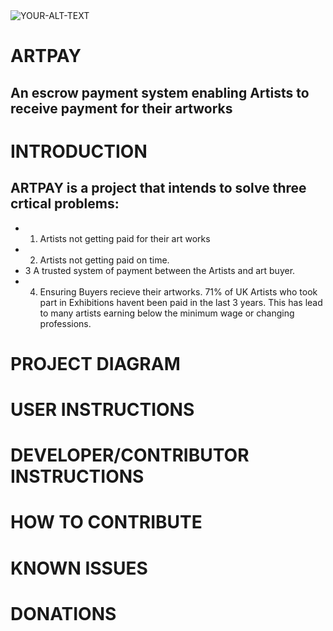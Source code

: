 <picture>
 <source media="(prefers-color-scheme: dark)" srcset="https://dicklerroth.com/wp-content/uploads/2017/06/escrow.jpg">
 <source media="(prefers-color-scheme: light)" srcset="https://i.ytimg.com/vi/fZlHcazNMrc/maxresdefault.jpg">
 <img alt="YOUR-ALT-TEXT" src="https://c5.staticflickr.com/9/8048/29402125324_f6b3b7fdc5_z.jpg">
</picture>


# ARTPAY
## An escrow payment system enabling Artists to receive payment for their artworks

# INTRODUCTION
## ARTPAY is a project that intends to solve three crtical problems:
* 1. Artists not getting paid for their art works
* 2. Artists not getting paid on time.
* 3 A trusted system of payment between the Artists and art buyer.
* 4. Ensuring Buyers recieve their artworks. 
 71% of UK Artists who took part in Exhibitions havent been paid in the last 3 years. This has lead to many artists earning below the minimum wage or changing professions.  

# PROJECT DIAGRAM

# USER INSTRUCTIONS

# DEVELOPER/CONTRIBUTOR INSTRUCTIONS

# HOW TO CONTRIBUTE

# KNOWN ISSUES

# DONATIONS
